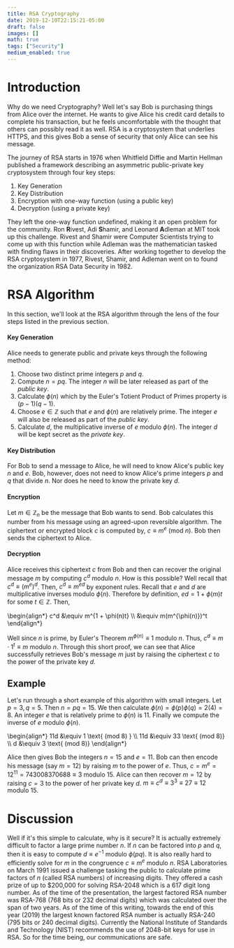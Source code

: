 ```yaml
---
title: RSA Cryptography
date: 2019-12-10T22:15:21-05:00
draft: false
images: []
math: true
tags: ["Security"]
medium_enabled: true
---
```


# Introduction

Why do we need Cryptography? Well let's say Bob is purchasing things from Alice over the internet. He wants to give Alice his credit card details to complete his transaction, but he feels uncomfortable with the thought that others can possibly read it as well. RSA is a cryptosystem that underlies HTTPS, and this gives Bob a sense of security that only Alice can see his message.

The journey of RSA starts in 1976 when Whitfield Diffie and Martin Hellman published  a framework describing an asymmetric public-private key cryptosystem through four key steps:

1. Key Generation
2. Key Distribution
3. Encryption with one-way function (using a public key)
4. Decryption (using a private key)

They left the one-way function undefined, making it an open problem for the community. Ron **R**ivest, Adi **S**hamir, and Leonard **A**dleman at MIT took up this challenge. Rivest and Shamir were Computer Scientists trying to come up with this function while Adleman was the mathematician tasked with finding flaws in their discoveries. After working together to develop the RSA cryptosystem in 1977, Rivest, Shamir, and Adleman went on to found the organization RSA Data Security in 1982. 

# RSA Algorithm

In this section, we'll look at the RSA algorithm through the lens of the four steps listed in the previous section.

#### Key Generation

Alice needs to generate public and private keys through the following method:

1. Choose two distinct prime integers $p$ and $q$.
2. Compute $n = pq$. The integer $n$ will be later released as part of the *public key*.
3. Calculate $\phi(n)$ which by the Euler's Totient Product of Primes property is $(p - 1)(q - 1)$.
4. Choose $e \in \mathbb{Z}$ such that $e$ and $\phi(n)$ are relatively prime. The integer $e$ will also be released as part of the *public key*.
5. Calculate $d$, the multiplicative inverse of $e$ modulo $\phi(n)$. The integer $d$ will be kept secret as the *private key*.

#### Key Distribution

For Bob to send a message to Alice, he will need to know Alice's public key $n$ and $e$. Bob, however, does not need to know Alice's prime integers $p$ and $q$ that divide $n$. Nor does he need to know the private key $d$.

#### Encryption

Let $m \in \mathbb{Z}_n$ be the message that Bob wants to send. Bob calculates this number from his message using an agreed-upon reversible algorithm. The ciphertext or encrypted block $c$ is computed by, $c \equiv m^e$ (mod $n$). Bob then sends the ciphertext to Alice.

#### Decryption

Alice receives this ciphertext $c$ from Bob and then can recover the original message $m$ by computing $c^d$ modulo $n$. How is this possible? Well recall that $c^d \equiv (m^e)^d$. Then, $c^d \equiv m^{ed}$ by exponent rules. Recall that $e$ and $d$ are multiplicative inverses modulo $\phi(n)$. Therefore by definition, $ed = 1 + \phi(m)t$ for some $t \in \mathbb{Z}$. Then,

\begin{align*}
c^d &\equiv m^{1 + \phi(n)t} \\\\
    &\equiv m(m^{\phi(n)})^t
\end{align*}

Well since $n$ is prime, by Euler's Theorem $m^{\phi(n)} \equiv 1$ modulo $n$. Thus, $c^d \equiv m \cdot 1^t \equiv m$ modulo $n$. Through this short proof, we can see that Alice successfully retrieves Bob's message $m$ just by raising the ciphertext $c$ to the power of the private key $d$.

## Example

Let's run through a short example of this algorithm with small integers. Let $p = 3, q = 5$. Then $n = pq = 15$. We then calculate $\phi(n) = \phi(p)\phi(q) = 2(4) = 8$. An integer $e$ that is relatively prime to $\phi(n)$ is $11$. Finally we compute the inverse of $e$ modulo $\phi(n)$.

\begin{align*}
11d &\equiv 1 \text{ (mod $8$) } \\\\
11d &\equiv 33 \text{ (mod $8$)} \\\\
d &\equiv 3 \text{ (mod $8$)}
\end{align*}


Alice then gives Bob the integers $n = 15$ and $e = 11$. Bob can then encode his message (say $m = 12$) by raising $m$ to the power of $e$. Thus, $c = m^e = 12^{11} = 743008370688 \equiv 3$ modulo 15. Alice can then recover $m = 12$ by raising $c = 3$ to the power of her private key $d$. $m \equiv c^d \equiv 3^3 \equiv 27 \equiv 12$ modulo $15$. 


# Discussion

Well if it's this simple to calculate, why is it secure? It is actually extremely difficult to factor a large prime number $n$. If $n$ can be factored into $p$ and $q$, then it is easy to compute $d \equiv e^{-1}$ modulo $\phi(pq)$. It is also really hard to efficiently solve for $m$ in the congruence $c \equiv m^e$ modulo $n$. RSA Laboratories on March 1991 issued a challenge tasking the public to calculate prime factors of $n$ (called RSA numbers) of increasing digits. They offered a cash prize of up to \$200,000 for solving RSA-2048 which is a 617 digit long number. As of the time of the presentation, the largest factored RSA number was RSA-768 (768 bits or 232 decimal digits) which was calculated over the span of two years. As of the time of this writing, towards the end of this year (2019) the largest known factored RSA number is actually RSA-240 (795 bits or 240 decimal digits). Currently the National Institute of Standards and Technology (NIST) recommends the use of 2048-bit keys for use in RSA. So for the time being, our communications are safe.



